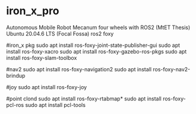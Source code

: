 # iron_x_pro
Autonomous Mobile Robot Mecanum four wheels with ROS2 (MtET Thesis)
Ubuntu 20.04.6 LTS (Focal Fossa)
ros2 foxy

#iron_x pkg
sudo apt install ros-foxy-joint-state-publisher-gui 
sudo apt install ros-foxy-xacro
sudo apt install ros-foxy-gazebo-ros-pkgs
sudo apt install ros-foxy-slam-toolbox

#nav2
sudo apt install ros-foxy-navigation2
sudo apt install ros-foxy-nav2-brindup

#joy
sudo apt install ros-foxy-joy

#point clond
sudo apt install ros-foxy-rtabmap*
sudo apt install ros-foxy-pcl-ros
sudo apt install pcl-tools

